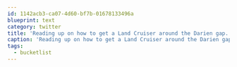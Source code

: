 ```yaml
---
id: 1142acb3-ca07-4d60-bf7b-01678133496a
blueprint: text
category: twitter
title: 'Reading up on how to get a Land Cruiser around the Darien gap.... #bucketlist'
caption: 'Reading up on how to get a Land Cruiser around the Darien gap.... <span class="hashtag hashtag_local">#<a href="http://tweettemp.darylchymko.ca/?tag=bucketlist">bucketlist</a>'
tags:
  - bucketlist
---
```

